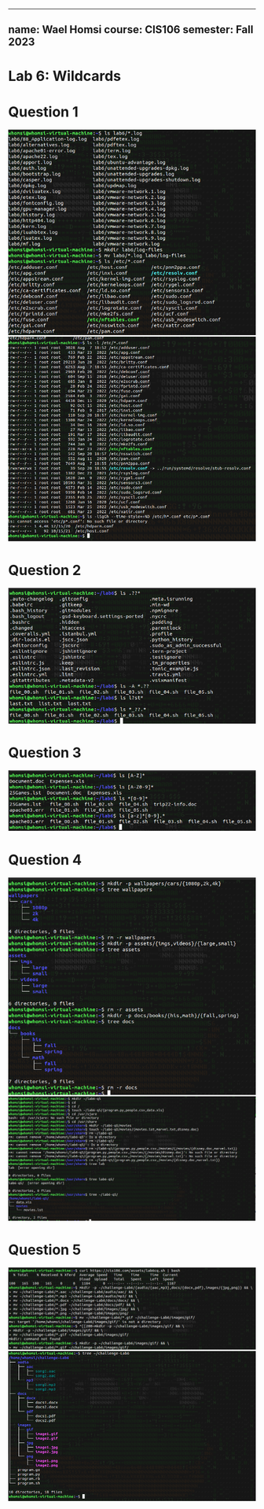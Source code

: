 ***
name: Wael Homsi
course: CIS106
semester: Fall 2023
---

# Lab 6: Wildcards

# Question 1

![q1.1](q1.1.png)
![q1.2](q1.2.png)

# Question 2 

![q2](q2.png)

# Question 3 

![q3](q3.png)

# Question 4

![q4.1](q4.1.png)
![q4.2](q4.2.png)

# Question 5

![q5.1](q5.1.png)
![q5.2](q5.2.png)